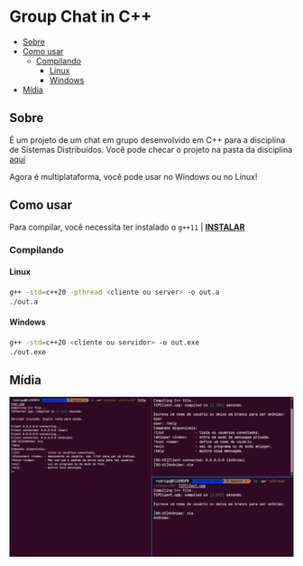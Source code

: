 # Group Chat in C++

<!-- toc -->

- [Sobre](#sobre)
- [Como usar](#como-usar)
  - [Compilando](#compilando)
    - [Linux](#linux)
    - [Windows](#windows)
- [Mídia](#mídia)

<!-- toc -->

## Sobre

É um projeto de um chat em grupo desenvolvido em C++ para a disciplina de Sistemas Distribuídos. Você pode checar o projeto na pasta da disciplina [aqui](https://github.com/Rodriggrr/UFC/tree/main/2023.2/sd/lista_1)

Agora é multiplataforma, você pode usar no Windows ou no Linux!

## Como usar

Para compilar, você necessita ter instalado o `g++11` |  **[INSTALAR](https://github.com/senapk/fupisfun/blob/master/wiki/configure_cpp.md#configurando-o-compilador-gcc-g)**

### Compilando

#### Linux

```bash
g++ -std=c++20 -pthread <cliente ou server> -o out.a
./out.a
```

#### Windows

```bash
g++ -std=c++20 <cliente ou servidor> -o out.exe
./out.exe
```

## Mídia

![Server](include/midi/screenshot.png)
